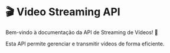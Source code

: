 # 🎬 Video Streaming API

Bem-vindo à documentação da API de Streaming de Vídeos! 🚀  

Esta API permite gerenciar e transmitir vídeos de forma eficiente.
